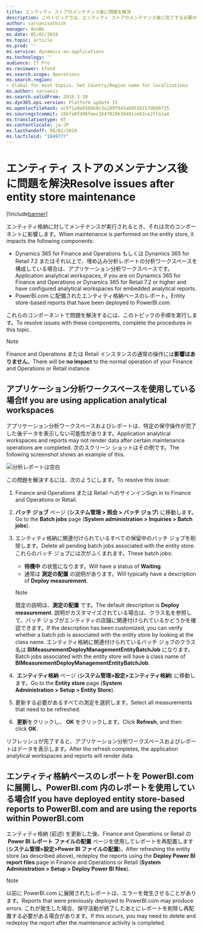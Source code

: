 ```yaml
---
title: エンティティ ストアのメンテナンス後に問題を解決
description: このトピックでは、エンティティ ストアのメンテナンス後に完了する必要のある手順について説明します。
author: sarvanisathish
manager: AnnBe
ms.date: 05/01/2018
ms.topic: article
ms.prod: ''
ms.service: dynamics-ax-applications
ms.technology: ''
audience: IT Pro
ms.reviewer: kfend
ms.search.scope: Operations
ms.search.region:
- Global for most topics. Set Country/Region name for localizations
ms.author: sarvanis
ms.search.validFrom: 2018-3-30
ms.dyn365.ops.version: Platform update 15
ms.openlocfilehash: ac5f1a9e0366b8c3a199f943ab9510157db06f25
ms.sourcegitcommit: 16bfa0fd08feec1647829630401ce62ce2ffa1a4
ms.translationtype: HT
ms.contentlocale: ja-JP
ms.lasthandoff: 08/02/2019
ms.locfileid: "1849777"
---
```

# <a name="resolve-issues-after-entity-store-maintenance"></a><span data-ttu-id="58708-103">エンティティ ストアのメンテナンス後に問題を解決</span><span class="sxs-lookup"><span data-stu-id="58708-103">Resolve issues after entity store maintenance</span></span>

[!include[banner](../includes/banner.md)]

<span data-ttu-id="58708-104">エンティティ格納に対してメンテナンスが実行されるとき、それは次のコンポーネントに影響します。</span><span class="sxs-lookup"><span data-stu-id="58708-104">When maintenance is performed on the entity store, it impacts the following components:</span></span>

- <span data-ttu-id="58708-105">Dynamics 365 for Finance and Operations もしくは Dynamics 365 for Retail 7.2 またはそれ以上で、埋め込み分析レポートの分析ワークスペースを構成している場合は、アプリケーション分析ワークスペースです。</span><span class="sxs-lookup"><span data-stu-id="58708-105">Application analytical workspaces, if you are on Dynamics 365 for Finance and Operations or Dynamics 365 for Retail 7.2 or higher and have configured analytical workspaces for embedded analytical reports.</span></span>
- <span data-ttu-id="58708-106">PowerBI.com に配備されたエンティティ格納ベースのレポート。</span><span class="sxs-lookup"><span data-stu-id="58708-106">Entity store-based reports that have been deployed to PowerBI.com.</span></span>

<span data-ttu-id="58708-107">これらのコンポーネントで問題を解決するには、このトピックの手順を実行します。</span><span class="sxs-lookup"><span data-stu-id="58708-107">To resolve issues with these components, complete the procedures in this topic.</span></span>

> [!NOTE]
> <span data-ttu-id="58708-108">Finance and Operations または Retail インスタンスの通常の操作には**影響はありません**。</span><span class="sxs-lookup"><span data-stu-id="58708-108">There will be **no impact** to the normal operation of your Finance and Operations or Retail instance.</span></span>

## <a name="if-you-are-using-application-analytical-workspaces"></a><span data-ttu-id="58708-109">アプリケーション分析ワークスペースを使用している場合</span><span class="sxs-lookup"><span data-stu-id="58708-109">If you are using application analytical workspaces</span></span>

<span data-ttu-id="58708-110">アプリケーション分析ワークスペースおよびレポートは、特定の保守操作が完了した後データを表示しない可能性があります。</span><span class="sxs-lookup"><span data-stu-id="58708-110">Application analytical workspaces and reports may not render data after certain maintenance operations are completed.</span></span> <span data-ttu-id="58708-111">次のスクリーン ショットはその例です。</span><span class="sxs-lookup"><span data-stu-id="58708-111">The following screenshot shows an example of this.</span></span>

![分析レポートは空白](media/blank-powerbi.png)

<span data-ttu-id="58708-113">この問題を解決するには、次のようにします。</span><span class="sxs-lookup"><span data-stu-id="58708-113">To resolve this issue:</span></span>

1. <span data-ttu-id="58708-114">Finance and Operations または Retail へのサインイン</span><span class="sxs-lookup"><span data-stu-id="58708-114">Sign in to Finance and Operations or Retail.</span></span>
2. <span data-ttu-id="58708-115">**バッチ ジョブ** ページ (**システム管理 \> 照会 \> バッチ ジョブ**) に移動します。</span><span class="sxs-lookup"><span data-stu-id="58708-115">Go to the **Batch jobs** page (**System administration \> Inquiries \> Batch jobs**).</span></span>
3. <span data-ttu-id="58708-116">エンティティ格納に関連付けられているすべての保留中のバッチ ジョブを削除します。</span><span class="sxs-lookup"><span data-stu-id="58708-116">Delete all pending batch jobs associated with the entity store.</span></span> <span data-ttu-id="58708-117">これらのバッチ ジョブには次がふくまれます。</span><span class="sxs-lookup"><span data-stu-id="58708-117">These batch jobs:</span></span>

    - <span data-ttu-id="58708-118">**待機中** の状態になります。</span><span class="sxs-lookup"><span data-stu-id="58708-118">Will have a status of **Waiting**.</span></span>
    - <span data-ttu-id="58708-119">通常は **測定の配置** の説明があります。</span><span class="sxs-lookup"><span data-stu-id="58708-119">Will typically have a description of **Deploy measurement**.</span></span>

    > [!NOTE]
    > <span data-ttu-id="58708-120">既定の説明は、**測定の配置** です。</span><span class="sxs-lookup"><span data-stu-id="58708-120">The default description is **Deploy measurement**.</span></span> <span data-ttu-id="58708-121">説明がカスタマイズされている場合は、クラス名を参照して、バッチ ジョブがエンティティの店舗に関連付けられているかどうかを確認できます。</span><span class="sxs-lookup"><span data-stu-id="58708-121">If the description has been customized, you can verify whether a batch job is associated with the entity store by looking at the class name.</span></span> <span data-ttu-id="58708-122">エンティティ格納に関連付けられているバッチ ジョブのクラス名は **BIMeasurementDeployManagementEntityBatchJob** になります。</span><span class="sxs-lookup"><span data-stu-id="58708-122">Batch jobs associated with the entity store will have a class name of **BIMeasurementDeployManagementEntityBatchJob**.</span></span>

4. <span data-ttu-id="58708-123"> **エンティティ格納** ページ (**システム管理\>設定\>エンティティ格納**) に移動します。</span><span class="sxs-lookup"><span data-stu-id="58708-123">Go to the **Entity store** page (**System Administration \> Setup \> Entity Store**).</span></span>
5. <span data-ttu-id="58708-124">更新する必要があるすべての測定を選択します。</span><span class="sxs-lookup"><span data-stu-id="58708-124">Select all measurements that need to be refreshed.</span></span>
6. <span data-ttu-id="58708-125"> **更新**をクリックし、 **OK** をクリックします。</span><span class="sxs-lookup"><span data-stu-id="58708-125">Click **Refresh**, and then click **OK**.</span></span>

<span data-ttu-id="58708-126">リフレッシュが完了すると、アプリケーション分析ワークスペースおよびレポートはデータを表示します。</span><span class="sxs-lookup"><span data-stu-id="58708-126">After the refresh completes, the application analytical workspaces and reports will render data.</span></span>

## <a name="if-you-have-deployed-entity-store-based-reports-to-powerbicom-and-are-using-the-reports-within-powerbicom"></a><span data-ttu-id="58708-127">エンティティ格納ベースのレポートを PowerBI.com に展開し、PowerBI.com 内のレポートを使用している場合</span><span class="sxs-lookup"><span data-stu-id="58708-127">If you have deployed entity store-based reports to PowerBI.com and are using the reports within PowerBI.com</span></span>

<span data-ttu-id="58708-128">エンティティ格納 (前述) を更新した後、Finance and Operations or Retail の  **Power BI レポート ファイルの配置** ぺージを使用してレポートを再配置します (**システム管理\>設定\>Power BI ファイルの配置**)。</span><span class="sxs-lookup"><span data-stu-id="58708-128">After refreshing the entity store (as described above), redeploy the reports using the **Deploy Power BI report files** page in Finance and Operations or Retail (**System Administration \> Setup \> Deploy Power BI files**).</span></span>

> [!NOTE]
> <span data-ttu-id="58708-129">以前に PowerBI.com に展開されたレポートは、エラーを発生させることがあります。</span><span class="sxs-lookup"><span data-stu-id="58708-129">Reports that were previously deployed to PowerBI.com may produce errors.</span></span> <span data-ttu-id="58708-130">これが発生した場合、保守活動が終了したあとにレポートを削除し再配置する必要がある場合があります。</span><span class="sxs-lookup"><span data-stu-id="58708-130">If this occurs, you may need to delete and redeploy the report after the maintenance activity is completed.</span></span>
